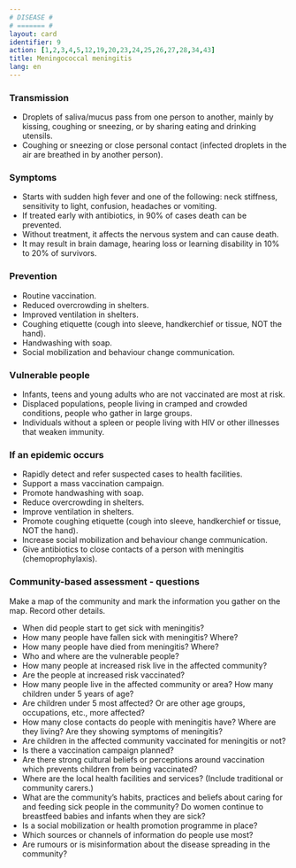 ```yaml
---
# DISEASE #
# ======= #
layout: card
identifier: 9
action: [1,2,3,4,5,12,19,20,23,24,25,26,27,28,34,43]
title: Meningococcal meningitis
lang: en
---
```


### Transmission

- Droplets of saliva/mucus pass from one person to another, mainly by kissing, coughing or sneezing, or by sharing eating and drinking utensils. 
- Coughing or sneezing or close personal contact (infected droplets in the air are breathed in by another person).

### Symptoms

- Starts with sudden high fever and one of the following: neck stiffness, sensitivity to light, confusion, headaches or vomiting. 
- If treated early with antibiotics, in 90% of cases death can be prevented. 
- Without treatment, it affects the nervous system and can cause death. 
- It may result in brain damage, hearing loss or learning disability in 10% to 20% of survivors.

### Prevention

- Routine vaccination. 
- Reduced overcrowding in shelters. 
- Improved ventilation in shelters. 
- Coughing etiquette (cough into sleeve, handkerchief or tissue, NOT the hand). 
- Handwashing with soap. 
- Social mobilization and behaviour change communication. 

### Vulnerable people

- Infants, teens and young adults who are not vaccinated are most at risk. 
- Displaced populations, people living in cramped and crowded conditions, people who gather in large groups. 
- Individuals without a spleen or people living with HIV or other illnesses that weaken immunity.

### If an epidemic occurs

- Rapidly detect and refer suspected cases to health facilities.
- Support a mass vaccination campaign. 
- Promote handwashing with soap. 
- Reduce overcrowding in shelters. 
- Improve ventilation in shelters. 
- Promote coughing etiquette (cough into sleeve, handkerchief or tissue, NOT the hand). 
- Increase social mobilization and behaviour change communication. 
- Give antibiotics to close contacts of a person with meningitis (chemoprophylaxis).

### Community-based assessment - questions

Make a map of the community and mark the information you gather on the map. Record other details.
- When did people start to get sick with meningitis? 
- How many people have fallen sick with meningitis? Where?
- How many people have died from meningitis? Where?
- Who and where are the vulnerable people?
- How many people at increased risk live in the affected community?
- Are the people at increased risk vaccinated?
- How many people live in the affected community or area? How many children under 5 years of age? 
- Are children under 5 most affected? Or are other age groups, occupations, etc., more affected?  
- How many close contacts do people with meningitis have? Where are they living? Are they showing symptoms of meningitis? 
- Are children in the affected community vaccinated for meningitis or not? 
- Is there a vaccination campaign planned?  
- Are there strong cultural beliefs or perceptions around vaccination which prevents children from being vaccinated? 
- Where are the local health facilities and services? (Include traditional or community carers.) 
- What are the community’s habits, practices and beliefs about caring for and feeding sick people in the community? Do women continue to breastfeed babies and infants when they are sick? 
- Is a social mobilization or health promotion programme in place? 
- Which sources or channels of information do people use most? 
- Are rumours or is misinformation about the disease spreading in the community? 
